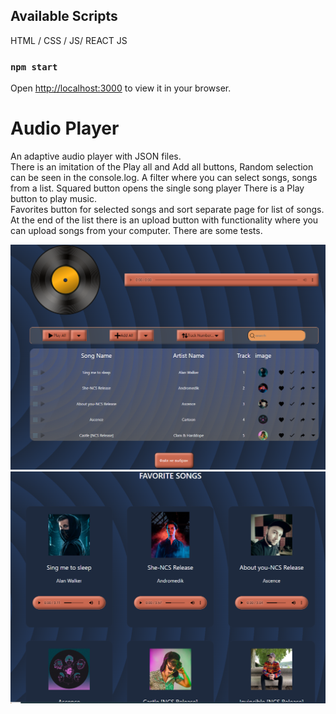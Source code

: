 ## Available Scripts

HTML / CSS / JS/ REACT JS

### `npm start`
Open [http://localhost:3000](http://localhost:3000) to view it in your browser.

# Audio Player

An adaptive audio player with JSON files.  
There is an imitation of the Play all and Add all buttons, Random selection can be seen in the console.log.
A filter where you can select songs, songs from a list.
Squared button opens the single song player
There is a Play button to play music.  
Favorites button for selected songs and sort separate page for list of songs.
At the end of the list there is an upload button with functionality where you can upload songs from your computer.
There are some tests.

![Audio Player](https://github.com/Dido5678/My-Audio-Player/blob/master/audio%20player.png)
![Audio Player](https://github.com/Dido5678/My-Audio-Player/blob/master/favorite.png)

